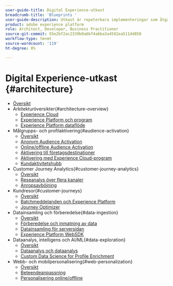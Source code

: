 ```yaml
---
user-guide-title: Digital Experience-utkast
breadcrumb-title: 'Blueprints '
user-guide-description: Utkast är repeterbara implementeringar som åtgärdar etablerade affärsproblem och innehåller arkitekturdiagram, tekniska överväganden och relevanta dokumentationslänkar.
product: adobe experience platform
role: Architect, Developer, Business Practitioner
source-git-commit: 55e2bf2ac2339b0a6bf4a6ba3a4592ea511dd858
workflow-type: tm+mt
source-wordcount: '119'
ht-degree: 0%

---
```


# Digital Experience-utkast {#architecture}

+ [Översikt](/help/blueprints/overview.md)
+ Arkitekturöversikter{#architecture-overview}
   + [Experience Cloud](/help/blueprints/experience-platform/experience-cloud.md)
   + [Experience Platform och program](/help/blueprints/experience-platform/platform-applications.md)
   + [Experience Platform dataflöde](/help/blueprints/experience-platform/platform-data-flow.md)
+ Målgrupps- och profilaktivering{#audience-activation}
   + [Översikt](/help/blueprints/audience-activation/overview.md)
   + [Anonym Audience Activation](/help/blueprints/audience-activation/anonymous.md)
   + [Online/offline Audience Activation](/help/blueprints/audience-activation/online-offline.md)
   + [Aktivering till företagsdestinationer](/help/blueprints/audience-activation/enterprise-destinations.md)
   + [Aktivering med Experience Cloud-program](/help/blueprints/audience-activation/platform-and-applications.md)
   + [Kundaktivitetshubb](/help/blueprints/audience-activation/customer-activity.md)
+ Customer Journey Analytics{#customer-journey-analytics}
   + [Översikt](/help/blueprints/customer-journey-analytics/overview.md)
   + [Reseanalys över flera kanaler](/help/blueprints/customer-journey-analytics/digital-behavioral-data-consolidation.md)
   + [Anropsavböjning](/help/blueprints/customer-journey-analytics/call-deflect.md)
+ Kundresor{#customer-journeys}
   + [Översikt](/help/blueprints/customer-journeys/overview.md)
   + [Batchmeddelanden och Experience Platform](/help/blueprints/customer-journeys/batch-messaging.md)
   + [Journey Optimizer](/help/blueprints/customer-journeys/journey-optimizer.md)
+ Datainsamling och förberedelse{#data-ingestion}
   + [Översikt](/help/blueprints/data-ingestion/overview.md)
   + [Förberedelse och inmatning av data](/help/blueprints/data-ingestion/ingestion.md)
   + [Datainsamling för serversidan](/help/blueprints/data-ingestion/server-side-collection.md)
   + [Experience Platform WebSDK](/help/blueprints/data-ingestion/websdk.md)
+ Dataanalys, intelligens och AI/ML{#data-exploration}
   + [Översikt](/help/blueprints/data-insights/overview.md)
   + [Dataanalys och dataanalys](/help/blueprints/data-insights/analysis.md)
   + [Custom Data Science for Profile Enrichment](/help/blueprints/data-insights/data-science.md)
+ Webb- och mobilpersonalisering{#web-personalization}
   + [Översikt](/help/blueprints/web-personalization/overview.md)
   + [Beteendeanpassning](/help/blueprints/web-personalization/behavioral.md)
   + [Personalisering online/offline](/help/blueprints/web-personalization/online-offline.md)

